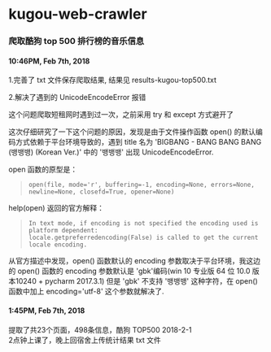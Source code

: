 # kugou-web-crawler
### 爬取酷狗 top 500 排行榜的音乐信息  

#### 10:46PM, Feb 7th, 2018

1.完善了 txt 文件保存爬取结果, 结果见 results-kugou-top500.txt

2.解决了遇到的 UnicodeEncodeError 报错

这个问题爬取短租网时遇到过一次，之前采用 try 和 except 方式避开了

这次仔细研究了一下这个问题的原因，发现是由于文件操作函数 open() 的默认编码方式依赖于平台环境导致的，遇到 title 名为 'BIGBANG - BANG BANG BANG (뱅뱅뱅) (Korean Ver.)' 中的 '뱅뱅뱅' 出现 UnicodeEncodeError.

open 函数的原型是：

> ```
> open(file, mode='r', buffering=-1, encoding=None, errors=None, newline=None, closefd=True, opener=None)
> ```

help(open) 返回的官方解释：

> ```
> In text mode, if encoding is not specified the encoding used is platform dependent:
> locale.getpreferredencoding(False) is called to get the current locale encoding.
> ```

从官方描述中发现，open() 函数默认的 encoding 参数取决于平台环境，我这边的 open() 函数的 encoding 参数默认是 'gbk'编码(win 10 专业版 64 位 10.0 版本10240 + pycharm 2017.3.1)
但是 'gbk' 不支持 '뱅뱅뱅' 这种字符，在 open() 函数中加上 encoding='utf-8' 这个参数就解决了.



#### 1:45PM, Feb 7th, 2018  

提取了共23个页面，498条信息，酷狗 TOP500 2018-2-1  
2点钟上课了，晚上回宿舍上传统计结果 txt 文件
